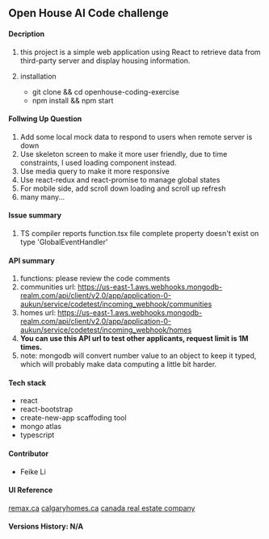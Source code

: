 ## Open House AI Code challenge

#### Decription

1. this project is a simple web application using React to retrieve data from third-party server and display housing information.

2. installation
   - git clone && cd openhouse-coding-exercise
   - npm install && npm start

#### Follwing Up Question

1. Add some local mock data to respond to users when remote server is down
2. Use skeleton screen to make it more user friendly, due to time constraints, I used loading component instead.
3. Use media query to make it more responsive
4. Use react-redux and react-promise to manage global states
5. For mobile side, add scroll down loading and scroll up refresh
6. many many...

#### Issue summary

1. TS compiler reports function.tsx file complete property doesn't exist on type 'GlobalEventHandler'

#### API summary

1. functions: please review the code comments
2. communities url: https://us-east-1.aws.webhooks.mongodb-realm.com/api/client/v2.0/app/application-0-aukun/service/codetest/incoming_webhook/communities
3. homes url: https://us-east-1.aws.webhooks.mongodb-realm.com/api/client/v2.0/app/application-0-aukun/service/codetest/incoming_webhook/homes
4. **You can use this API url to test other applicants, request limit is 1M times.**
5. note: mongodb will convert number value to an object to keep it typed, which will probably make data computing a little bit harder.

#### Tech stack

- react
- react-bootstrap
- create-new-app scaffoding tool
- mongo atlas
- typescript

#### Contributor

- Feike Li

#### UI Reference

[remax.ca](https://www.remax.ca/ab/calgary-real-estate?v=1)
[calgaryhomes.ca](https://calgaryhomes.ca/city-centre-calgary-real-estate.php)
[canada real estate company](https://www.royallepage.ca/en/ab/calgary/properties/)

#### Versions History: N/A
